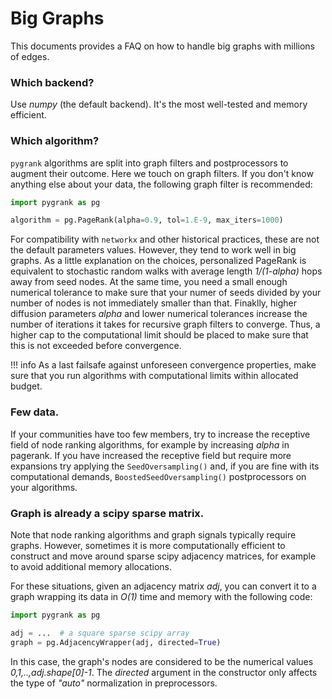 # Big Graphs

This documents provides a FAQ on how to handle big graphs with millions of edges.

### Which backend?

Use *numpy* (the default backend). It's the most well-tested
and memory efficient.

### Which algorithm?

`pygrank` algorithms are split into graph filters and postprocessors
to augment their outcome. Here we touch on graph filters. 
If you don't know anything else about your data, the following
graph filter is recommended:

```python
import pygrank as pg

algorithm = pg.PageRank(alpha=0.9, tol=1.E-9, max_iters=1000)
```

For compatibility with `networkx` and other historical practices, 
these are not the default parameters values.
However, they tend to work well in big graphs. As a little explanation on 
the choices, personalized PageRank is equivalent to stochastic random
walks with average length *1/(1-alpha)* hops away from
seed nodes. At the same time, you need a small enough 
numerical tolerance to make sure that your numer of seeds
divided by your number of nodes is not immediately
smaller than that. Finaklly, higher diffusion parameters *alpha* and
lower numerical tolerances increase the number of
iterations it takes for recursive graph filters to converge.
Thus, a higher cap to the computational limit should be
placed to make sure that this is not exceeded before 
convergence.

!!! info 
    As a last failsafe against unforeseen convergence properties,
    make sure that you run algorithms 
    with computational limits within allocated budget.

### Few data.

If your communities have too few members, try to increase the receptive field of node ranking algorithms,
for example by increasing *alpha* in pagerank. If you have increased
the receptive field but require more expansions try applying
the `SeedOversampling()` and, if you are fine with its computational
demands, `BoostedSeedOversampling()` postprocessors on your 
algorithms.


### Graph is already a scipy sparse matrix.

Note that node ranking algorithms and graph signals
typically require graphs. However, sometimes
it is more computationally efficient to construct
and move around sparse scipy adjacency matrices, 
for example to avoid additional memory allocations.

For these situations, given an adjacency matrix
*adj*, you can convert it to a graph wrapping its data
in *O(1)* time and memory with the following code:
```python
import pygrank as pg

adj = ...  # a square sparse scipy array
graph = pg.AdjacencyWrapper(adj, directed=True)
```
In this case, the graph's nodes are considered to be
the numerical values *0,1,..,adj.shape[0]-1*.
The *directed* argument in the constructor only
affects the type of *"auto"* normalization in
preprocessors.
